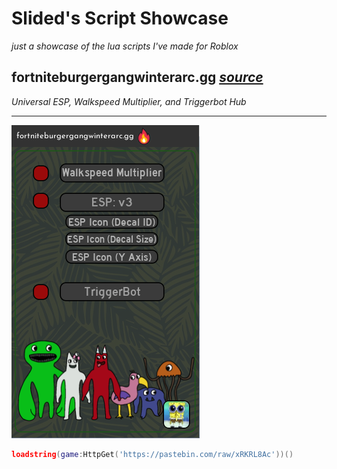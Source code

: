 # Slided's Script Showcase
*just a showcase of the lua scripts I've made for Roblox*

## fortniteburgergangwinterarc.gg [*source*](https://github.com/Slided/myrobloxscripts/blob/main/src/scripts/fortniteburgergangwinterarc.lua)
*Universal ESP, Walkspeed Multiplier, and Triggerbot Hub*

---

![Image](https://github.com/Slided/myrobloxscripts/blob/main/src/media/Screenshot%202024-11-11%20211754.png?raw=true)

```lua
loadstring(game:HttpGet('https://pastebin.com/raw/xRKRL8Ac'))()
